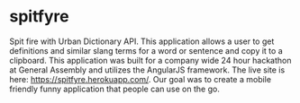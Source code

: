 # spitfyre
Spit fire with Urban Dictionary API. This application allows a user to get definitions and similar slang terms for a word or sentence and copy it to a clipboard. This application was built for a company wide 24 hour hackathon at General Assembly and utilizes the AngularJS framework. The live site is here: https://spitfyre.herokuapp.com/. Our goal was to create a mobile friendly funny application that people can use on the go.
